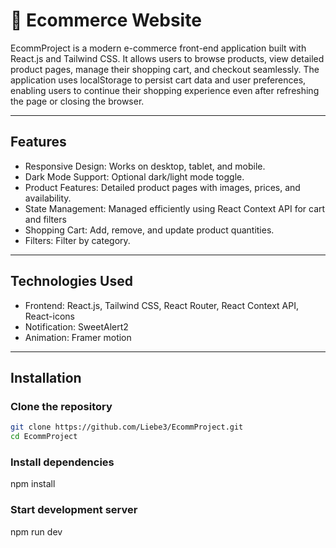 # 🛒 Ecommerce Website

EcommProject is a modern e-commerce front-end application built with React.js and Tailwind CSS. It allows users to browse products, view detailed product pages, manage their shopping cart, and checkout seamlessly. The application uses localStorage to persist cart data and user preferences, enabling users to continue their shopping experience even after refreshing the page or closing the browser.

---

## Features
- Responsive Design: Works on desktop, tablet, and mobile.
- Dark Mode Support: Optional dark/light mode toggle.
- Product Features: Detailed product pages with images, prices, and availability.
- State Management: Managed efficiently using React Context API for cart and filters
- Shopping Cart: Add, remove, and update product quantities.
- Filters: Filter by category.

---

## Technologies Used
- Frontend: React.js, Tailwind CSS, React Router, React Context API, React-icons
- Notification: SweetAlert2
- Animation: Framer motion

---

## Installation
### Clone the repository
```bash
git clone https://github.com/Liebe3/EcommProject.git
cd EcommProject
```
### Install dependencies
npm install

### Start development server
npm run dev






